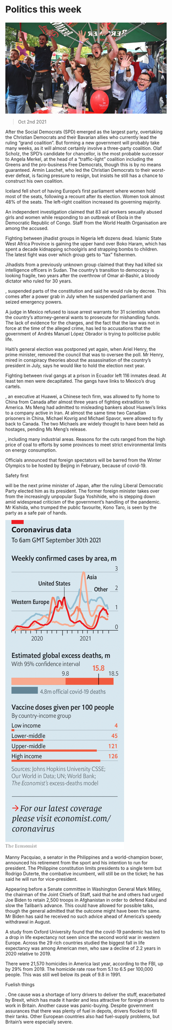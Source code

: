 ###### 

# Politics this week 

#####  

![image](images/20211002_WWP001_0.jpg) 

> Oct 2nd 2021 

After  the Social Democrats (SPD) emerged as the largest party, overtaking the Christian Democrats and their Bavarian allies who currently lead the ruling “grand coalition”. But forming a new government will probably take many weeks, as it will almost certainly involve a three-party coalition. Olaf Scholz, the SPD’s candidate for chancellor, is the most probable successor to Angela Merkel, at the head of a “traffic-light” coalition including the Greens and the pro-business Free Democrats, though this is by no means guaranteed. Armin Laschet, who led the Christian Democrats to their worst-ever defeat, is facing pressure to resign, but insists he still has a chance to construct his own coalition.

Iceland fell short of having Europe’s first parliament where women hold most of the seats, following a recount after its election. Women took almost 48% of the seats. The left-right coalition increased its governing majority.


An independent investigation claimed that 83 aid workers sexually abused girls and women while responding to an outbreak of Ebola in the Democratic Republic of Congo. Staff from the World Health Organisation are among the accused.

Fighting between jihadist groups in Nigeria left dozens dead. Islamic State West Africa Province is gaining the upper hand over Boko Haram, which has spent a decade kidnapping schoolgirls and strapping bombs to children. The latest fight was over which group gets to “tax” fishermen.

Jihadists from a previously unknown group claimed that they had killed six intelligence officers in Sudan. The country’s transition to democracy is looking fragile, two years after the overthrow of Omar al-Bashir, a bloody dictator who ruled for 30 years.

, suspended parts of the constitution and said he would rule by decree. This comes after a power grab in July when he suspended parliament and seized emergency powers.

A judge in Mexico refused to issue arrest warrants for 31 scientists whom the country’s attorney-general wants to prosecute for mishandling funds. The lack of evidence for the charges, and the fact that the law was not in force at the time of the alleged crime, has led to accusations that the government of Andrés Manuel López Obrador is trying to politicise public life.

Haiti’s general election was postponed yet again, when Ariel Henry, the prime minister, removed the council that was to oversee the poll. Mr Henry, mired in conspiracy theories about the assassination of the country’s president in July, says he would like to hold the election next year.

Fighting between rival gangs at a prison in Ecuador left 116 inmates dead. At least ten men were decapitated. The gangs have links to Mexico’s drug cartels.

, an executive at Huawei, a Chinese tech firm, was allowed to fly home to China from Canada after almost three years of fighting extradition to America. Ms Meng had admitted to misleading bankers about Huawei’s links to a company active in Iran. At almost the same time two Canadian prisoners in China, Michael Kovrig and Michael Spavor, were allowed to fly back to Canada. The two Michaels are widely thought to have been held as hostages, pending Ms Meng’s release.

, including many industrial areas. Reasons for the cuts ranged from the high price of coal to efforts by some provinces to meet strict environmental limits on energy consumption.

Officials announced that foreign spectators will be barred from the Winter Olympics to be hosted by Beijing in February, because of covid-19.

Safety first

 will be the next prime minister of Japan, after the ruling Liberal Democratic Party elected him as its president. The former foreign minister takes over from the increasingly unpopular Suga Yoshihide, who is stepping down amid widespread criticism of the government’s handling of the pandemic. Mr Kishida, who trumped the public favourite, Kono Taro, is seen by the party as a safe pair of hands.

![image](images/20211002_WWC079.png) 


Manny Pacquiao, a senator in the Philippines and a world-champion boxer, announced his retirement from the sport and his intention to run for president. The Philippine constitution limits presidents to a single term but Rodrigo Duterte, the combative incumbent, will still be on the ticket; he has said he will run for vice-president.

Appearing before a Senate committee in Washington General Mark Milley, the chairman of the Joint Chiefs of Staff, said that he and others had urged Joe Biden to retain 2,500 troops in Afghanistan in order to defend Kabul and slow the Taliban’s advance. This could have allowed for possible talks, though the general admitted that the outcome might have been the same. Mr Biden has said he received no such advice ahead of America’s speedy withdrawal in August.

A study from Oxford University found that the covid-19 pandemic has led to a drop in life expectancy not seen since the second world war in western Europe. Across the 29 rich countries studied the biggest fall in life expectancy was among American men, who saw a decline of 2.2 years in 2020 relative to 2019.

There were 21,570 homicides in America last year, according to the FBI, up by 29% from 2019. The homicide rate rose from 5.1 to 6.5 per 100,000 people. This was still well below its peak of 9.8 in 1991.

Fuelish things

. One cause was a shortage of lorry drivers to deliver the stuff, exacerbated by Brexit, which has made it harder and less attractive for foreign drivers to work in Britain. Another cause was panic-buying. Despite government assurances that there was plenty of fuel in depots, drivers flocked to fill their tanks. Other European countries also had fuel-supply problems, but Britain’s were especially severe.


